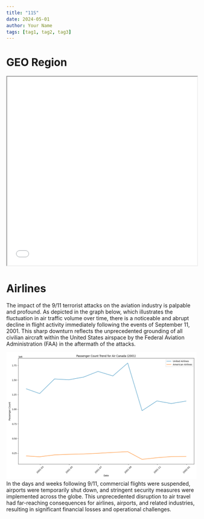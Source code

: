```yaml
---
title: "11S"
date: 2024-05-01
author: Your Name
tags: [tag1, tag2, tag3]
---
```


# GEO Region

<iframe src="images/area_11S.html" width="100%" height="500px"></iframe>


# Airlines
The impact of the 9/11 terrorist attacks on the aviation industry is palpable and profound. As depicted in the graph below, which illustrates the fluctuation in air traffic volume over time, there is a noticeable and abrupt decline in flight activity immediately following the events of September 11, 2001. This sharp downturn reflects the unprecedented grounding of all civilian aircraft within the United States airspace by the Federal Aviation Administration (FAA) in the aftermath of the attacks.

![Alt text](images/11S_airlines.png)
In the days and weeks following 9/11, commercial flights were suspended, airports were temporarily shut down, and stringent security measures were implemented across the globe. This unprecedented disruption to air travel had far-reaching consequences for airlines, airports, and related industries, resulting in significant financial losses and operational challenges.

